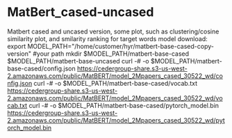 # MatBert_cased-uncased
Matbert cased and uncased version, some plot, such as clustering/cosine similarity plot, and smilarity ranking for target words 
model download:
export MODEL_PATH="/home/customer/hyr/matbert-base-cased-copy-version"   #your path 
mkdir $MODEL_PATH/matbert-base-cased $MODEL_PATH/matbert-base-uncased
curl -# -o $MODEL_PATH/matbert-base-cased/config.json https://cedergroup-share.s3-us-west-2.amazonaws.com/public/MatBERT/model_2Mpapers_cased_30522_wd/config.json
curl -# -o $MODEL_PATH/matbert-base-cased/vocab.txt https://cedergroup-share.s3-us-west-2.amazonaws.com/public/MatBERT/model_2Mpapers_cased_30522_wd/vocab.txt
curl -# -o $MODEL_PATH/matbert-base-cased/pytorch_model.bin https://cedergroup-share.s3-us-west-2.amazonaws.com/public/MatBERT/model_2Mpapers_cased_30522_wd/pytorch_model.bin

